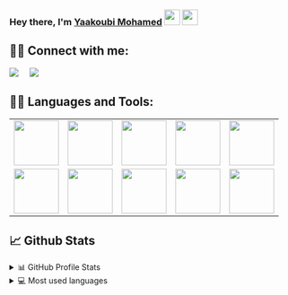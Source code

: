 

<h3>Hey there, I'm <a href="https://freshidea.com/jonah/">Yaakoubi Mohamed</a> <img src="https://media.giphy.com/media/hvRJCLFzcasrR4ia7z/giphy.gif" width="28"> <img src="https://emojis.slackmojis.com/emojis/images/1531849430/4246/blob-sunglasses.gif?1531849430" width="28"/></h3>





## 🙋‍♂️ Connect with me:

<a href="https://www.linkedin.com/in/yaakoubiane"><img src="https://img.shields.io/badge/linkedin-%230077B5.svg?&style=for-the-badge&logo=linkedin&logoColor=white" /></a>&nbsp;&nbsp;&nbsp;&nbsp;
<a href="mailto:mohamedyaakoubiweb@gmail.com"><img src="https://img.shields.io/badge/gmail-%23D14836.svg?&style=for-the-badge&logo=gmail&logoColor=white" /></a>&nbsp;&nbsp;&nbsp;&nbsp;

## 👨‍💻 Languages and Tools:

  <table>
    <tr>
      <td>
        <img src="https://upload.wikimedia.org/wikipedia/commons/thumb/2/27/PHP-logo.svg/131px-PHP-logo.svg.png" width="80" height="80" title="">
      </td>
      <td>
        <img  src="https://miro.medium.com/max/4000/0*bpt3hdn8q6Xw4MOZ.png" width="80" height="80" title="">
      </td>
      <td>
        <img src="https://upload.wikimedia.org/wikipedia/commons/thumb/c/cf/Angular_full_color_logo.svg/langfr-220px-Angular_full_color_logo.svg.png" width="80" height="80" title="">
      </td>
      <td>
        <img src="https://hackernoon.com/hn-images/1*nlhD6_U277a1s_VxSbH11g.jpeg" width="80" height="80" title="">
      </td>
      <td>
        <img src="https://upload.wikimedia.org/wikipedia/commons/thumb/7/7a/C_Sharp_logo.svg/455px-C_Sharp_logo.svg.png" width="80" height="80" title="">
      </td>
    </tr>
    <tr>
      <td>
        <img src="https://miro.medium.com/max/700/1*EVqCcmCPgpNKxU1wzcTHgw.png" width="80" height="80" title="">
      </td>
      <td>
        <img src="https://miro.medium.com/max/700/0*u2NEmijD3rg3m1La.png" width="80" height="80" title="">
      </td>
      <td>
        <img src="https://upload.wikimedia.org/wikipedia/commons/thumb/9/9a/Laravel.svg/langfr-220px-Laravel.svg.png" width="80" height="80" title="">
      </td>
      <td>
        <img src="https://symfony.com/images/logos/header-logo.svg" width="80" height="80" title="">
      </td>
      <td>
        <img src="https://upload.wikimedia.org/wikipedia/commons/1/13/Asp.net.svg" width="80" height="80" title="">
      </td>
    </tr>
  </table>

## 📈 Github Stats

<!-- https://github.com/anuraghazra/github-readme-stats -->
<details>
  <summary>📊 GitHub Profile Stats</summary>
  <br/>
  <a href="https://github.com/anuraghazra/github-readme-stats"><img alt="yaakoubiane's Github Stats" src="https://github-readme-stats.vercel.app/api?username=yaakoubiane&show_icons=true&count_private=true&hide=" /></a>
</details>

<details> 
  <summary>💻 Most used languages</summary>
  <br/>
  <a href="https://github.com/anuraghazra/github-readme-stats"><img alt="yaakoubiane's Top Languages" src="https://github-readme-stats.vercel.app/api/top-langs/?username=yaakoubiane&langs_count=10&layout=compact#" /></a>
  <br/>
  <b>Note:</b> This chart is only a metric of which languages my public code on GitHub consists of and does not reflect my experience or skill level.
</details>
